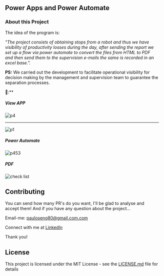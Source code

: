## Power Apps and Power Automate

### About this Project

The idea of ​​the program is:

_"The project consists of obtaining stops from a robot and thus we have visibility of productivity losses during the day, after sending the report we set up a flow via power automate to convert the files from HTML to PDF and then send them to the supervision e-mails the same is recorded in an excel base."._

**PS:** We carried out the development to facilitate operational visibility for decision making by the management and supervision team to guarantee the separation processes.

🤩:**


##### View APP

![p4](https://user-images.githubusercontent.com/63813811/194687187-c43a2f3f-9574-4818-b9aa-a99bbe92bdaa.png)

------------------------------------------------------------------------------------------------------------

![p1](https://user-images.githubusercontent.com/63813811/194687192-967d523f-deb8-4410-90b4-3e116bf23adf.png)


##### Power Automate

![p453](https://user-images.githubusercontent.com/63813811/194687398-4f1a39f1-93dd-47cc-8d13-6ed77a4fe6ff.png)


##### PDF

![check list](https://user-images.githubusercontent.com/63813811/194687481-9375b178-c92e-437f-a412-bc549a6dad82.png)


## Contributing

You can send how many PR's do you want, I'll be glad to analyse and accept them! And if you have any question about the project...

Email-me: pauloseng80@gmail.com.com

Connect with me at [LinkedIn](https://www.linkedin.com/in/pauloroch/)

Thank you!

## License

This project is licensed under the MIT License - see the [LICENSE.md](https://github.com/paul0rocha/mindCast/blob/master/LICENSE) file for details


